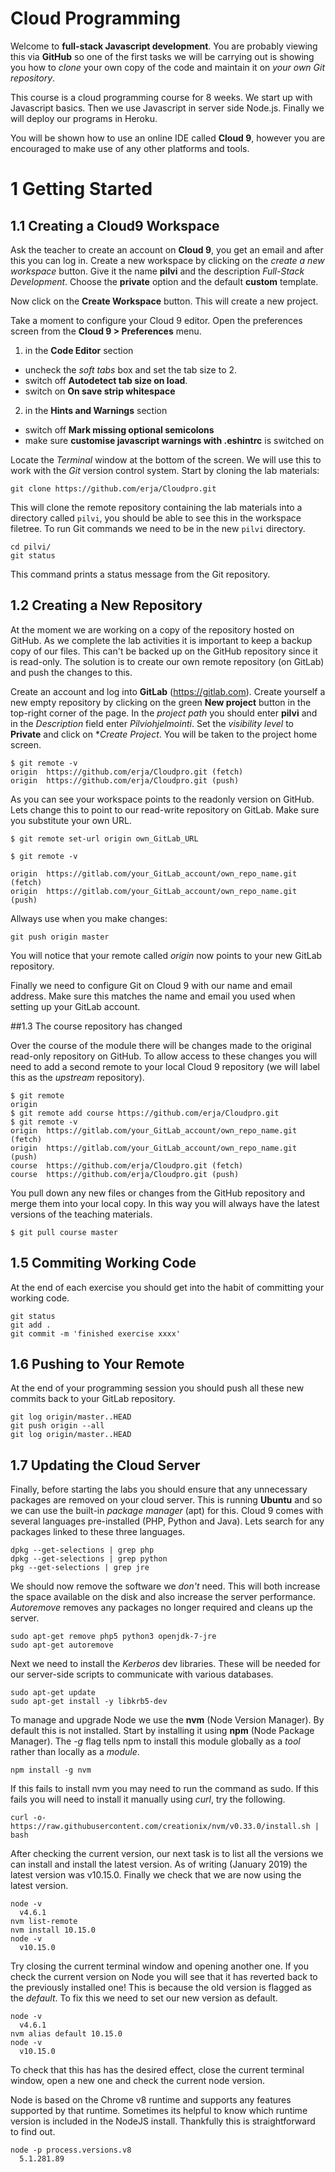 # Cloud Programming

Welcome to **full-stack Javascript development**. You are probably viewing this via **GitHub** so one of the first tasks we will be carrying out is showing you how to *clone* your own copy of the code and maintain it on *your own Git repository*.

This course is a cloud programming course for 8 weeks. We start up with Javascript basics. Then we use Javascript in server side Node.js. Finally we will deploy our programs in Heroku.

You will be shown how to use an online IDE called **Cloud 9**, however you are encouraged to make use of any other platforms and tools.

# 1 Getting Started

## 1.1 Creating a Cloud9 Workspace

Ask the teacher to create an account on **Cloud 9**, you get an email and after this you can log in. Create a new workspace by clicking on the *create a new workspace* button. Give it the name **pilvi** and the  description *Full-Stack Development*. Choose the **private** option and the default **custom** template.

Now click on the **Create Workspace** button. This will create a new project.

Take a moment to configure your Cloud 9 editor. Open the preferences screen from the **Cloud 9 > Preferences** menu.

1. in the **Code Editor** section
  - uncheck the _soft tabs_ box and set the tab size to 2.
  - switch off **Autodetect tab size on load**.
  - switch on **On save strip whitespace**
2. in the **Hints and Warnings** section
  - switch off **Mark missing optional semicolons**
  - make sure **customise javascript warnings with .eshintrc** is switched on

Locate the _Terminal_ window at the bottom of the screen. We will use this to work with the _Git_ version control system. Start by cloning the lab materials:
```
git clone https://github.com/erja/Cloudpro.git
```
This will clone the remote repository containing the lab materials into a directory called `pilvi`, you should be able to see this in the workspace filetree. To run Git commands we need to be in the new `pilvi` directory.
```
cd pilvi/
git status
```
This command prints a status message from the Git repository.

## 1.2 Creating a New Repository

At the moment we are working on a copy of the repository hosted on GitHub. As we complete the lab activities it is important to keep a backup copy of our files. This can't be backed up on the GitHub repository since it is read-only. The solution is to create our own remote repository (on GitLab) and push the changes to this.

Create an account and log into **GitLab** (https://gitlab.com). Create yourself a new empty repository by clicking on the green **New project** button in the top-right corner of the page. In the *project path* you should enter **pilvi** and in the *Description* field enter *Pilviohjelmointi*. Set the *visibility level* to **Private** and click on **Create Project*. You will be taken to the project home screen.


```
$ git remote -v
origin	https://github.com/erja/Cloudpro.git (fetch)
origin	https://github.com/erja/Cloudpro.git (push)
```

As you can see your workspace points to the readonly version on GitHub. Lets change this to point to our read-write repository on GitLab. Make sure you substitute your own URL.

```
$ git remote set-url origin own_GitLab_URL

$ git remote -v

origin	https://gitlab.com/your_GitLab_account/own_repo_name.git (fetch)
origin	https://gitlab.com/your_GitLab_account/own_repo_name.git (push)
```


Allways use when you make changes:

```
git push origin master
```

You will notice that your remote called *origin* now points to your new GitLab repository.

Finally we need to configure Git on Cloud 9 with our name and email address. Make sure this matches the name and email you used when setting up your GitLab account.

##1.3 The course repository has changed

Over the course of the module there will be changes made to the original read-only repository on GitHub. To allow access to these changes you will need to add a second remote to your local Cloud 9 repository (we will label this as the *upstream* repository).

```
$ git remote
origin
$ git remote add course https://github.com/erja/Cloudpro.git
$ git remote -v
origin	https://gitlab.com/your_GitLab_account/own_repo_name.git (fetch)
origin	https://gitlab.com/your_GitLab_account/own_repo_name.git (push)
course	https://github.com/erja/Cloudpro.git (fetch)
course	https://github.com/erja/Cloudpro.git (push)
```

You pull down any new files or changes from the GitHub repository and merge them into your local copy. In this way you will always have the latest versions of the teaching materials. 

```
$ git pull course master
```


## 1.5 Commiting Working Code

At the end of each exercise you should get into the habit of committing your working code.
```
git status
git add .
git commit -m 'finished exercise xxxx'
```

## 1.6 Pushing to Your Remote

At the end of your programming session you should push all these new commits back to your GitLab repository.
```
git log origin/master..HEAD
git push origin --all
git log origin/master..HEAD
```

## 1.7 Updating the Cloud Server

Finally, before starting the labs you should ensure that any unnecessary packages are removed on your cloud server. This is running **Ubuntu** and so we can use the built-in _package manager_ (apt) for this. Cloud 9 comes with several languages pre-installed (PHP, Python and Java). Lets search for any packages linked to these three languages.
```
dpkg --get-selections | grep php
dpkg --get-selections | grep python
pkg --get-selections | grep jre
```
We should now remove the software we _don't_ need. This will both increase the space available on the disk and also increase the server performance. _Autoremove_ removes any packages no longer required and cleans up the server.
```
sudo apt-get remove php5 python3 openjdk-7-jre
sudo apt-get autoremove
```
Next we need to install the _Kerberos_ dev libraries. These will be needed for our server-side scripts to communicate with various databases.
```
sudo apt-get update
sudo apt-get install -y libkrb5-dev
```

To manage and upgrade Node we use the **nvm**  (Node Version Manager). By default this is not installed. Start by installing it using **npm** (Node Package Manager). The _-g_ flag tells npm to install this module globally as a _tool_ rather than locally as a _module_.
```
npm install -g nvm
```
If this fails to install nvm you may need to run the command as sudo. If this fails you will need to install it manually using _curl_, try the following.
```
curl -o- https://raw.githubusercontent.com/creationix/nvm/v0.33.0/install.sh | bash
```

After checking the current version, our next task is to list all the versions we can install and install the latest version. As of writing (January 2019) the latest version was v10.15.0. Finally we check that we are now using the latest version.
```
node -v
  v4.6.1
nvm list-remote
nvm install 10.15.0
node -v
  v10.15.0
```
Try closing the current terminal window and opening another one. If you check the current version on Node you will see that it has reverted back to the previously installed one! This is because the old version is flagged as the _default_. To fix this we need to set our new version as default.
```
node -v
  v4.6.1
nvm alias default 10.15.0
node -v
  v10.15.0
```
To check that this has has the desired effect, close the current terminal window, open a new one and check the current node version.

Node is based on the Chrome v8 runtime and supports any features supported by that runtime. Sometimes its helpful to know which runtime version is included in the NodeJS install. Thankfully this is straightforward to find out.
```
node -p process.versions.v8
  5.1.281.89
```

